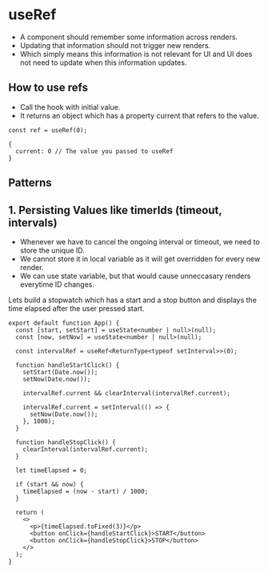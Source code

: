 # useRef

- A component should remember some information across renders.
- Updating that information should not trigger new renders.
- Which simply means this information is not relevant for UI and UI does not need to update when this information updates.


## How to use refs

- Call the hook with initial value.
- It returns an object which has a property current that refers to the value.

```tsx
const ref = useRef(0);

{ 
  current: 0 // The value you passed to useRef
}
```

## Patterns

## 1. Persisting Values like timerIds (timeout, intervals)

- Whenever we have to cancel the ongoing interval or timeout, we need to store the unique ID.
- We cannot store it in local variable as it will get overridden for every new render.
- We can use state variable, but that would cause unneccasary renders everytime ID changes.

Lets build a stopwatch which has a start and a stop button and displays the time elapsed after the user pressed start.

```tsx
export default function App() {
  const [start, setStart] = useState<number | null>(null);
  const [now, setNow] = useState<number | null>(null);

  const intervalRef = useRef<ReturnType<typeof setInterval>>(0);

  function handleStartClick() {
    setStart(Date.now());
    setNow(Date.now());

    intervalRef.current && clearInterval(intervalRef.current);

    intervalRef.current = setInterval(() => {
      setNow(Date.now());
    }, 1000);
  }

  function handleStopClick() {
    clearInterval(intervalRef.current);
  }

  let timeElapsed = 0;

  if (start && now) {
    timeElapsed = (now - start) / 1000;
  }

  return (
    <>
      <p>{timeElapsed.toFixed(3)}</p>
      <button onClick={handleStartClick}>START</button>
      <button onClick={handleStopClick}>STOP</button>
    </>
  );
}
```
